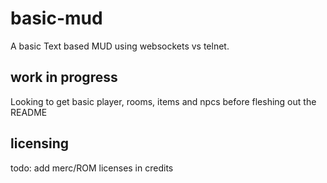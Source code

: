 # basic-mud
A basic Text based MUD using websockets vs telnet.

## work in progress
Looking to get basic player, rooms, items and npcs before fleshing out the README

## licensing
todo: add merc/ROM licenses in credits
